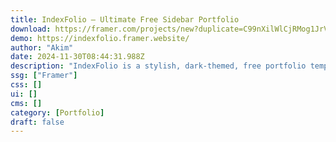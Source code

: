 ```yaml
---
title: IndexFolio — Ultimate Free Sidebar Portfolio
download: https://framer.com/projects/new?duplicate=C99nXilWlCjRMog1JrVn&via=akims15&duplicateType=siteTemplate
demo: https://indexfolio.framer.website/
author: "Akim"
date: 2024-11-30T08:44:31.988Z
description: "IndexFolio is a stylish, dark-themed, free portfolio template for designers who like to keep things simple yet impactful. With its handy sidebar tabs and clean look, it's perfect for showcasing your best work. Plus, it's super easy to make it your own."
ssg: ["Framer"]
css: []
ui: []
cms: []
category: [Portfolio]
draft: false
---
```

